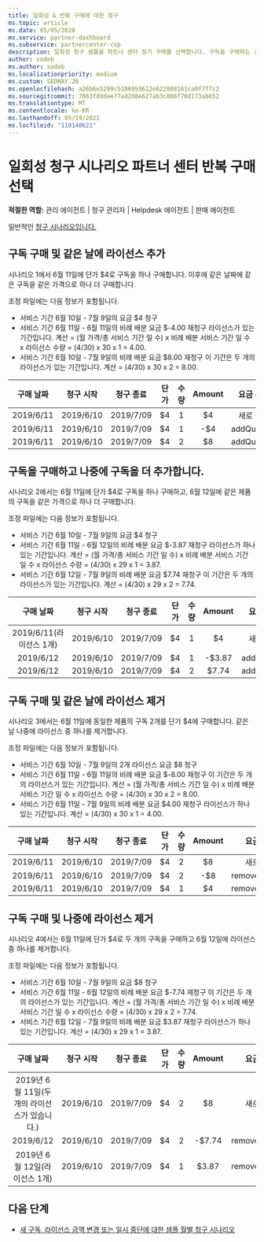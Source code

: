 ```yaml
---
title: 일회성 & 반복 구매에 대한 청구
ms.topic: article
ms.date: 05/05/2020
ms.service: partner-dashboard
ms.subservice: partnercenter-csp
description: 일회성 청구 샘플을 파트너 센터 정기 구매를 선택합니다. 구독을 구매하는 경우 구독을 더 추가하고 라이선스를 추가하거나 제거합니다.
author: sodeb
ms.author: sodeb
ms.localizationpriority: medium
ms.custom: SEOMAY.20
ms.openlocfilehash: a26b6e5299c5186959612e622808161ca0f7f7c2
ms.sourcegitcommit: 7063fdddee77ad2d8e627ab3c806f76d173ab652
ms.translationtype: MT
ms.contentlocale: ko-KR
ms.lasthandoff: 05/19/2021
ms.locfileid: "110148621"
---
```

# <a name="partner-center-billing-scenarios-for-one-time-and-select-recurring-purchases"></a>일회성 청구 시나리오 파트너 센터 반복 구매 선택

**적절한 역할:** 관리 에이전트 | 청구 관리자 | Helpdesk 에이전트 | 판매 에이전트

일반적인 [청구 시나리오입니다.](common-billing-scenarios.md) 

## <a name="purchase-a-subscription-and-add-a-license-on-the-same-day"></a>구독 구매 및 같은 날에 라이선스 추가

시나리오 1에서 6월 11일에 단가 $4로 구독을 하나 구매합니다. 이후에 같은 날짜에 같은 구독을 같은 가격으로 하나 더 구매합니다.

조정 파일에는 다음 정보가 포함됩니다.

- 서비스 기간 6월 10일 - 7월 9일의 요금 $4 청구
- 서비스 기간 6월 11일 - 6월 11일의 비례 배분 요금 $-4.00 재청구 라이선스가 있는 기간입니다. 계산 = (월 가격/총 서비스 기간 일 수) x 비례 배분 서비스 기간 일 수 x 라이선스 수량 = (4/30) x 30 x 1 = 4.00.
- 서비스 기간 6월 10일 - 7월 9일의 비례 배분 요금 $8.00 재청구 이 기간은 두 개의 라이선스가 있는 기간입니다. 계산 = (4/30) x 30 x 2 = 8.00.

|**구매 날짜**   |**청구 시작** |**청구 종료**  |**단가**  |**수량**  |**Amount** |**요금 유형** |
|:------:|:------:|:------:|:------:|:------:|:------:|:-----:|
|2019/6/11      |2019/6/10   |2019/7/09         |$4                |1                 |$4            |새로 생성         |
|2019/6/11     | 2019/6/10    |2019/7/09        |$4        |1        | -$4       |addQuantity           |
|2019/6/11     | 2019/6/10    |2019/7/09        |$4        | 2      |$8         |addQuantity           |

## <a name="purchase-a-subscription-and-add-more-subscriptions-later"></a>구독을 구매하고 나중에 구독을 더 추가합니다.

시나리오 2에서는 6월 11일에 단가 $4로 구독을 하나 구매하고, 6월 12일에 같은 제품의 구독을 같은 가격으로 하나 더 구매합니다.

조정 파일에는 다음 정보가 포함됩니다.

- 서비스 기간 6월 10일 - 7월 9일의 요금 $4 청구
- 서비스 기간 6월 11일 - 6월 12일의 비례 배분 요금 $-3.87 재청구 라이선스가 하나 있는 기간입니다. 계산 = (월 가격/총 서비스 기간 일 수) x 비례 배분 서비스 기간 일 수 x 라이선스 수량 = (4/30) x 29 x 1 = 3.87.
- 서비스 기간 6월 12일 - 7월 9일의 비례 배분 요금 $7.74 재청구 이 기간은 두 개의 라이선스가 있는 기간입니다. 계산 = (4/30) x 29 x 2 = 7.74.

|**구매 날짜**   |**청구 시작** |**청구 종료**  |**단가**  |**수량**  |**Amount** |**요금 유형** |
|:------:|:------:|:------:|:------:|:------:|:------:|:-----:|
|2019/6/11(라이선스 1개)     |2019/6/10   |2019/7/09         |$4         |1        |$4            |새로 생성         |
|2019/6/12     | 2019/6/10    |2019/7/09        |$4        |1        | -$3.87       |addQuantity           |
|2019/6/12     | 2019/6/10    |2019/7/09        |$4        | 2      |$7.74       |addQuantity           |

## <a name="purchase-a-subscription-and-remove-a-license-on-the-same-day"></a>구독 구매 및 같은 날에 라이선스 제거

시나리오 3에서는 6월 11일에 동일한 제품의 구독 2개를 단가 $4에 구매합니다. 같은 날 나중에 라이선스 중 하나를 제거합니다.  

조정 파일에는 다음 정보가 포함됩니다.

- 서비스 기간 6월 10일 - 7월 9일의 2개 라이선스 요금 $8 청구
- 서비스 기간 6월 11일 - 6월 11일의 비례 배분 요금 $-8.00 재청구 이 기간은 두 개의 라이선스가 있는 기간입니다. 계산 = (월 가격/총 서비스 기간 일 수) x 비례 배분 서비스 기간 일 수 x 라이선스 수량 = (4/30) x 30 x 2 = 8.00.
- 서비스 기간 6월 11일 - 7월 9일의 비례 배분 요금 $4.00 재청구 라이선스가 하나 있는 기간입니다. 계산 = (4/30) x 30 x 1 = 4.00.

|**구매 날짜**   |**청구 시작** |**청구 종료**  |**단가**  |**수량**  |**Amount** |**요금 유형** |
|:------:|:------:|:------:|:------:|:------:|:------:|:-----:|
|2019/6/11      |2019/6/10   |2019/7/09         |$4                |2                 |$8            |새로 생성         |
|2019/6/11     | 2019/6/10    |2019/7/09        |$4        |2        | -$8       |removeQuantity           |
|2019/6/11     | 2019/6/10    |2019/7/09        |$4        | 1      |$4         |removeQuantity           |

## <a name="purchase-a-subscription-and-remove-licenses-later"></a>구독 구매 및 나중에 라이선스 제거

시나리오 4에서는 6월 11일에 단가 $4로 두 개의 구독을 구매하고 6월 12일에 라이선스 중 하나를 제거합니다.

조정 파일에는 다음 정보가 포함됩니다.

- 서비스 기간 6월 10일 - 7월 9일의 요금 $8 청구
- 서비스 기간 6월 11일 - 6월 12일의 비례 배분 요금 $-7.74 재청구 이 기간은 두 개의 라이선스가 있는 기간입니다. 계산 = (월 가격/총 서비스 기간 일 수) x 비례 배분 서비스 기간 일 수 x 라이선스 수량 = (4/30) x 29 x 2 = 7.74.
- 서비스 기간 6월 12일 - 7월 9일의 비례 배분 요금 $3.87 재청구 라이선스가 하나 있는 기간입니다. 계산 = (4/30) x 29 x 1 = 3.87.

|**구매 날짜**   |**청구 시작** |**청구 종료**  |**단가**  |**수량**  |**Amount** |**요금 유형** |
|:------:|:------:|:------:|:------:|:------:|:------:|:-----:|
|2019년 6월 11일(두 개의 라이선스가 있습니다.)     |2019/6/10   |2019/7/09         |$4         |2        |$8       |새로 생성       |
|2019/6/12     | 2019/6/10    |2019/7/09        |$4        |2        | -$7.74       |removeQuantity           |
|2019년 6월 12일(라이선스 1개)    | 2019/6/10    |2019/7/09   |$4    |1      |$3.87    |removeQuantity |

## <a name="next-steps"></a>다음 단계

- [새 구독, 라이선스 금액 변경 또는 일시 중단에 대한 샘플 월별 청구 시나리오](common-billing-scenarios-monthly.md)
